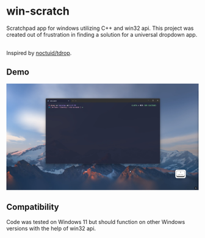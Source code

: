 # win-scratch
Scratchpad app for windows utilizing C++ and win32 api. This project was created out of frustration in finding a solution for a universal dropdown app. 
</br>
</br>

Inspired by [noctuid/tdrop](https://github.com/noctuid/tdrop).
## Demo 
[![Demo Video](https://github.com/slh-git/win-scratch/blob/vs2022-dev/demo/win-scratch_demo.png)](https://github.com/user-attachments/assets/7e0f2056-e2f0-40f2-9d4d-bcbcd652d8c4)

## Compatibility 
Code was tested on Windows 11 but should function on other Windows versions with the help of win32 api. 
